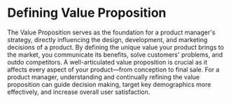 # Defining Value Proposition

The Value Proposition serves as the foundation for a product manager's strategy, directly influencing the design, development, and marketing decisions of a product. By defining the unique value your product brings to the market, you communicate its benefits, solve customers' problems, and outdo competitors. A well-articulated value proposition is crucial as it affects every aspect of your product—from conception to final sale. For a product manager, understanding and continually refining the value proposition can guide decision making, target key demographics more effectively, and increase overall user satisfaction.